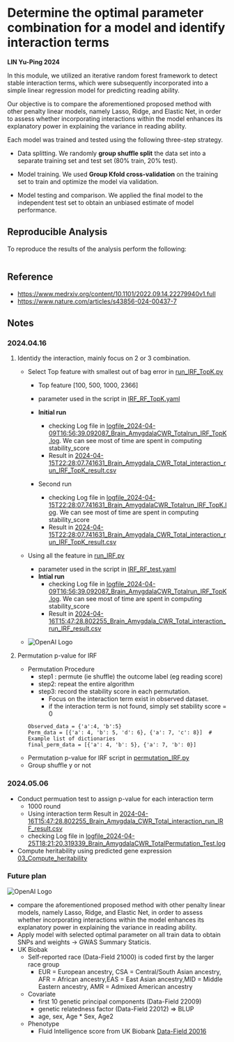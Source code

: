 # Determine the optimal parameter combination for a model and identify interaction terms

**LIN Yu-Ping 2024**

In this module, we utilized an iterative random forest framework to detect stable interaction terms, which were subsequently incorporated into a simple linear regression model for predicting reading ability.

Our objective is to compare the aforementioned proposed method with other penalty linear models, namely Lasso, Ridge, and Elastic Net, in order to assess whether incorporating interactions within the model enhances its explanatory power in explaining the variance in reading ability.


Each model was trained and tested using the following three-step strategy.  

+ Data splitting. We randomly **group shuffle split** the data set into a separate training set and test set (80% train, 20% test). 

+ Model training. We used **Group Kfold cross-validation** on the training set to train and optimize the model via validation. 

+ Model testing and comparison. We applied the final model to the independent test set to obtain an unbiased estimate of model performance. 









## Reproducible Analysis

To reproduce the results of the  analysis perform the following:

```bash

``````

## Reference
- https://www.medrxiv.org/content/10.1101/2022.09.14.22279940v1.full
- https://www.nature.com/articles/s43856-024-00437-7


## Notes

### 2024.04.16
1. Identidy the interaction, mainly focus on 2 or 3 combination.
   
   - Select Top feature with smallest  out of bag error in [run_IRF_TopK.py](run_IRF_TopK.py)
     - Top feature [100, 500, 1000, 2366]
     - parameter used in the script in [IRF_RF_TopK.yaml](model_configure/IRF_RF_TopK.yaml)
  
     - **Initial run** 
       - checking Log file in [logfile_2024-04-09T16:56:39.092087_Brain_AmygdalaCWR_Totalrun_IRF_TopK.log](Log/logfile_2024-04-09T16:56:39.092087_Brain_AmygdalaCWR_Totalrun_IRF_TopK.log).
       We can see most of time are spent in computing stability_score
       -  Result in [2024-04-15T22:28:07.741631_Brain_Amygdala_CWR_Total_interaction_run_IRF_TopK_result.csv](results/Brain_Amygdala/2024-04-15T22:28:07.741631_Brain_Amygdala_CWR_Total_interaction_run_IRF_TopK_result.csv)
  
     - Second run 
       - checking Log file in [logfile_2024-04-15T22:28:07.741631_Brain_AmygdalaCWR_Totalrun_IRF_TopK.log](Log/logfile_2024-04-15T22:28:07.741631_Brain_AmygdalaCWR_Totalrun_IRF_TopK.log).
       We can see most of time are spent in computing stability_score
       -  Result in [2024-04-15T22:28:07.741631_Brain_Amygdala_CWR_Total_interaction_run_IRF_TopK_result.csv](results/Brain_Amygdala/2024-04-15T22:28:07.741631_Brain_Amygdala_CWR_Total_interaction_run_IRF_TopK_result.csv)

   - Using all the feature in [run_IRF.py](run_IRF.py)  
     - parameter used in the script in [IRF_RF_test.yaml](model_configure/IRF_RF_test.yaml)
     - **Intial run** 
       - checking Log file in [logfile_2024-04-09T16:56:39.092087_Brain_AmygdalaCWR_Totalrun_IRF_TopK.log](Log/logfile_2024-04-16T15:47:28.802255_Brain_AmygdalaCWR_Totalrun_IRF.log).
       We can see most of time are spent in computing stability_score
       -  Result in [2024-04-16T15:47:28.802255_Brain_Amygdala_CWR_Total_interaction_run_IRF_result.csv](results/Brain_Amygdala/2024-04-16T15:47:28.802255_Brain_Amygdala_CWR_Total_interaction_run_IRF_result.csv)
   - ![OpenAI Logo](pnas.1711236115fig01.jpeg)

2. Permutation p-value for IRF
    
   - Permutation Procedure
     + step1 : permute (ie shuffle) the outcome label (eg reading score)
     + step2:  repeat the entire algorithm
     + step3: record the stability score in each permutation.
       + Focus on the interaction term exist in observed dataset.
       + if the interaction term is not found, simply set stability score = 0   
      ```
      Observed_data = {'a':4, 'b':5}
      Perm_data = [{'a': 4, 'b': 5, 'd': 6}, {'a': 7, 'c': 8}]  # Example list of dictionaries
      final_perm_data = [{'a': 4, 'b': 5}, {'a': 7, 'b': 0}]
      ```
   - Permutation p-value for IRF script in [permutation_IRF.py](permutation_IRF.py)
   - Group shuffle y or not


### 2024.05.06
   - Conduct permuation test to assign p-value for each interaction term
     + 1000 round
     + Using interaction term Result in [2024-04-16T15:47:28.802255_Brain_Amygdala_CWR_Total_interaction_run_IRF_result.csv](results/Brain_Amygdala/2024-04-16T15:47:28.802255_Brain_Amygdala_CWR_Total_interaction_run_IRF_result.csv)
     +   checking Log file in [logfile_2024-04-25T18:21:20.319339_Brain_AmygdalaCWR_TotalPermutation_Test.log]( logfile_2024-04-25T18:21:20.319339_Brain_AmygdalaCWR_TotalPermutation_Test.log)
   - Compute heritability using predicted gene expression [03_Compute_heritability](../03_Compute_heritability/READ.md) 
### Future plan
![OpenAI Logo](123.png)
  - compare the aforementioned proposed method with other penalty linear models, namely Lasso, Ridge, and Elastic Net, in order to assess whether incorporating interactions within the model enhances its explanatory power in explaining the variance in reading ability.
  -  Apply model with selected optimal parameter on all train data to obtain SNPs and weights -> GWAS Summary Staticis.
  - UK Biobak
       - Self-reported race (Data-Field 21000) is coded first by the larger race group  
         + EUR = European ancestry, CSA = Central/South Asian ancestry, AFR = African ancestry,EAS = East Asian ancestry,MID = Middle Eastern ancestry, AMR = Admixed American ancestry
       - Covariate 
         - first 10 genetic principal components (Data-Field 22009)
         - genetic relatedness factor (Data-Field 22012) => BLUP
         - age, sex, Age * Sex, Age2
       - Phenotype
         - Fluid Intelligence score from UK Biobank [Data-Field 20016](https://biobank.ctsu.ox.ac.uk/crystal/field.cgi?id=20016)
  
